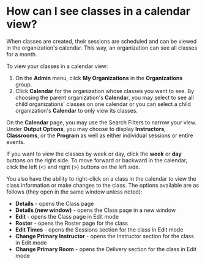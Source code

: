 # How can I see classes in a calendar view?

When classes are created, their sessions are scheduled and can be viewed in the organization's calendar. This way, an organization can see all classes for a month.

To view your classes in a calendar view:
1. On the **Admin** menu, click **My Organizations** in the **Organizations** group. 
1. Click **Calendar** for the organization whose classes you want to see. By choosing the parent organization's **Calendar**,  you may select to see all child organizations' classes on one calendar or you can select a child organization's **Calendar** to only view its classes.

On the **Calendar** page, you may use the Search Filters to narrow your view. Under **Output Options**, you may choose to display **Instructors**, **Classrooms**, or the **Program** as well as either individual sessions or entire events.

If you want to view the classes by week or day, click the **week** or **day** buttons on the right side. To move forward or backward in the calendar, click the left (<) and right (>) buttons on the left side. 

You also have the ability to right-click on a class in the calendar to view the class information or make changes to the class. The options available are as follows (they open in the same window unless noted):

- **Details** - opens the Class page
- **Details (new window)** - opens the Class page in a new window
- **Edit** - opens the Class page in Edit mode
- **Roster** - opens the Roster page for the class
- **Edit Times** - opens the Sessions section for the class in Edit mode
- **Change Primary Instructor** - opens the Instructor section for the class in Edit mode
- **Change Primary Room** - opens the Delivery section for the class in Edit mode
